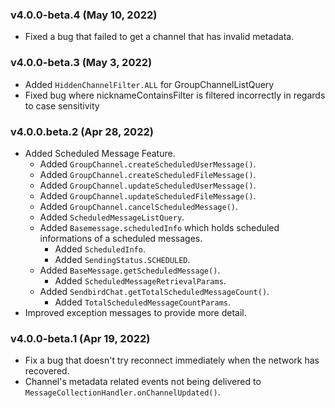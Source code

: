 ### v4.0.0-beta.4 (May 10, 2022)
- Fixed a bug that failed to get a channel that has invalid metadata.

### v4.0.0-beta.3 (May 3, 2022)
- Added `HiddenChannelFilter.ALL` for GroupChannelListQuery
- Fixed bug where nicknameContainsFilter is filtered incorrectly in regards to case sensitivity

### v4.0.0.beta.2 (Apr 28, 2022)
- Added Scheduled Message Feature.
  - Added `GroupChannel.createScheduledUserMessage()`.
  - Added `GroupChannel.createScheduledFileMessage()`.
  - Added `GroupChannel.updateScheduledUserMessage()`.
  - Added `GroupChannel.updateScheduledFileMessage()`.
  - Added `GroupChannel.cancelScheduledMessage()`.
  - Added `ScheduledMessageListQuery`.
  - Added `Basemessage.scheduledInfo` which holds scheduled informations of a scheduled messages.
    - Added `ScheduledInfo`.
    - Added `SendingStatus.SCHEDULED`.
  - Added `BaseMessage.getScheduledMessage()`.
    - Added `ScheduledMessageRetrievalParams`.
  - Added `SendbirdChat.getTotalScheduledMessageCount()`.
    - Added `TotalScheduledMessageCountParams`.
- Improved exception messages to provide more detail.

### v4.0.0-beta.1 (Apr 19, 2022)
- Fix a bug that doesn't try reconnect immediately when the network has recovered.
- Channel's metadata related events not being delivered to `MessageCollectionHandler.onChannelUpdated()`.
